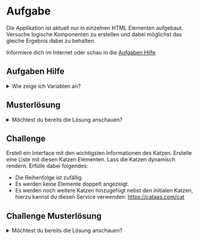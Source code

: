 # Aufgabe

Die Applikation ist aktuell nur in einzelnen HTML Elementen aufgebaut. Versuche logische Komponenten zu erstellen und
dabei möglichst das gleiche Ergebnis dabei zu behalten.

Informiere dich im Internet oder schau in die [Aufgaben Hilfe](#aufgaben-hilfe)
## Aufgaben Hilfe

<details>
  <summary>Wie zeige ich Variablen an?</summary>

Mit `{}` können Variable im tsx Template verwendet werden.

```tsx
const bar = "Bar";
root.render(<>
    <p>Foo {bar}</p>
</>);
```
</details>

## Musterlösung

<details>
  <summary>Möchtest du bereits die Lösung anschauen?</summary>

[Cat.tsx](src/Cat.tsx)

```tsx
import React from "react";

export interface CatProps {
    name: string;
    imageLink: string
    description: string
}

export default function ({ name, imageLink, description }: CatProps) {
    return <>
        <div className="d-flex">
            <div className="p-2 cat-image-container">
                <img className="img" src={imageLink}/>
            </div>
            <div className="d-flex flex-column">
                <h1>{name}</h1>
                <p>{description}</p>
                <a href="https://cataas.com/cat">go to other cats</a>
            </div>
        </div>
    </>
}
```

[index.tsx](src/index.tsx)

```tsx
import React from 'react';
import {createRoot} from 'react-dom/client';
import Cat from "./cat";
import firstCat from "./cats/cat_0.jpeg"
const root = createRoot(document.getElementById('app')!);

root.render(<>
    <Cat name="Mothership of Cats" description="Devourer of the Abyss" imageLink={firstCat}></Cat>
</>);

```

</details>

## Challenge

Erstell ein Interface mit den wichtigsten Informationen des Katzen. Erstelle eine Liste mit diesen Katzen Elementen.
Lass die Katzen dynamisch rendern.
Erfülle dabei folgendes: 
* Die Reihenfolge ist zufällig.
* Es werden keine Elemente doppelt angezeigt.
* Es werden noch weitere Katzen hinzugefügt nebst den initialen Katzen, hierzu kannst du diesen Service verwenden: https://cataas.com/cat

## Challenge Musterlösung

<details>
  <summary>Möchtest du bereits die Lösung anschauen?</summary>

Die Elemente werden aus dem `cats` Array gelesen und gerendert.

  ```tsx
const cats: CatProps[] = [
    {
        name: "Title 1",
        description: "Description 1",
        imageLink: firstCat
    },
    {
        name: "Title 2",
        description: "Description 2",
        imageLink: secondCat
    },
]


root.render(<>
    {cats.map((cat: CatProps) =>
        <Cat name={cat.name} description={cat.description} imageLink={cat.imageLink}></Cat>
    )}
</>);
  ```

</details>
